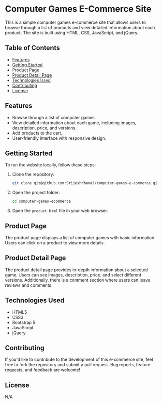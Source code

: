 # Computer Games E-Commerce Site

This is a simple computer games e-commerce site that allows users to browse through a list of products and view detailed information about each product. The site is built using HTML, CSS, JavaScript, and jQuery.

## Table of Contents

- [Features](#features)
- [Getting Started](#getting-started)
- [Product Page](#product-page)
- [Product Detail Page](#product-detail-page)
- [Technologies Used](#technologies-used)
- [Contributing](#contributing)
- [License](#license)

## Features

- Browse through a list of computer games.
- View detailed information about each game, including images, description, price, and versions.
- Add products to the cart.
- User-friendly interface with responsive design.

## Getting Started

To run the website locally, follow these steps:

1. Clone the repository:

   ```bash
   git clone git@github.com:SrijeshKhanal/computer-games-e-commerce.git
   ```

2. Open the project folder:

   ```bash
   cd computer-games-ecommerce
   ```

3. Open the `product.html` file in your web browser.

## Product Page

The product page displays a list of computer games with basic information. Users can click on a product to view more details.

## Product Detail Page

The product detail page provides in-depth information about a selected game. Users can see images, description, price, and select different versions. Additionally, there is a comment section where users can leave reviews and comments.

## Technologies Used

- HTML5
- CSS3
- Bootstrap 5
- JavaScript
- jQuery

## Contributing

If you'd like to contribute to the development of this e-commerce site, feel free to fork the repository and submit a pull request. Bug reports, feature requests, and feedback are welcome!

## License

N/A
